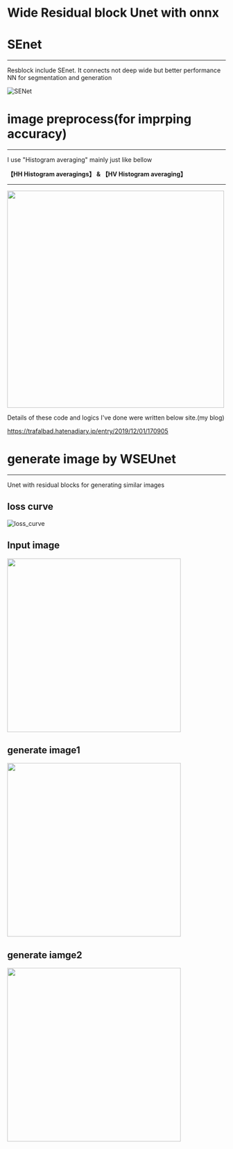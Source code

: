 # Wide Residual block Unet with onnx


# SEnet
<hr>
Resblock include SEnet. It connects not deep wide but better performance NN for segmentation and generation

![SENet](https://user-images.githubusercontent.com/48679574/98444753-c7ec7a80-2156-11eb-909d-a7e8caa784bc.png)







# image preprocess(for imprping accuracy)
<hr>
I use "Histogram averaging" mainly just like bellow


<b>【HH Histogram averagings】 & 【HV Histogram averaging】</b>
<hr>

<img src="https://user-images.githubusercontent.com/48679574/98444008-8659d080-2152-11eb-9c47-07feccc88cee.png" width="500px">




Details of these code and logics I've done were written below site.(my blog)

https://trafalbad.hatenadiary.jp/entry/2019/12/01/170905







# generate image by WSEUnet
<hr>
Unet with residual blocks for generating similar images


## loss curve

![loss_curve](https://user-images.githubusercontent.com/48679574/98444055-e3ee1d00-2152-11eb-9ad4-a75bd3659177.png)



## Input image

<img src="https://user-images.githubusercontent.com/48679574/98444065-f8321a00-2152-11eb-934d-3f14722065f2.png" width="400px">


## generate image1

<img src="https://user-images.githubusercontent.com/48679574/98444075-0b44ea00-2153-11eb-8398-7762cff25291.png" width="400px">


## generate iamge2 

<img src="https://user-images.githubusercontent.com/48679574/98444082-17c94280-2153-11eb-8ddd-727d217fdfab.png" width="400px">

